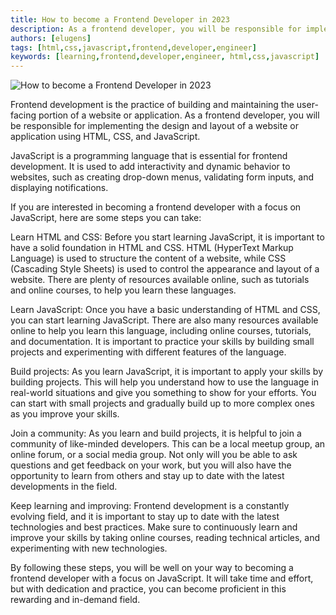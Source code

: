 ```yaml
---
title: How to become a Frontend Developer in 2023
description: As a frontend developer, you will be responsible for implementing the design and layout of a website or application using HTML, CSS, and JavaScript.
authors: [elugens]
tags: [html,css,javascript,frontend,developer,engineer]
keywords: [learning,frontend,developer,engineer, html,css,javascript]
---
```


<!-- <head>
  <title>The difference between High- and Low-level Coding Languages</title>
</head> -->

![How to become a Frontend Developer in 2023](/img/difference-between-high-level-vs-low-level-languages.png)

<!--truncate-->

Frontend development is the practice of building and maintaining the user-facing portion of a website or application. As a frontend developer, you will be responsible for implementing the design and layout of a website or application using HTML, CSS, and JavaScript.

JavaScript is a programming language that is essential for frontend development. It is used to add interactivity and dynamic behavior to websites, such as creating drop-down menus, validating form inputs, and displaying notifications.

If you are interested in becoming a frontend developer with a focus on JavaScript, here are some steps you can take:

Learn HTML and CSS: Before you start learning JavaScript, it is important to have a solid foundation in HTML and CSS. HTML (HyperText Markup Language) is used to structure the content of a website, while CSS (Cascading Style Sheets) is used to control the appearance and layout of a website. There are plenty of resources available online, such as tutorials and online courses, to help you learn these languages.

Learn JavaScript: Once you have a basic understanding of HTML and CSS, you can start learning JavaScript. There are also many resources available online to help you learn this language, including online courses, tutorials, and documentation. It is important to practice your skills by building small projects and experimenting with different features of the language.

Build projects: As you learn JavaScript, it is important to apply your skills by building projects. This will help you understand how to use the language in real-world situations and give you something to show for your efforts. You can start with small projects and gradually build up to more complex ones as you improve your skills.

Join a community: As you learn and build projects, it is helpful to join a community of like-minded developers. This can be a local meetup group, an online forum, or a social media group. Not only will you be able to ask questions and get feedback on your work, but you will also have the opportunity to learn from others and stay up to date with the latest developments in the field.

Keep learning and improving: Frontend development is a constantly evolving field, and it is important to stay up to date with the latest technologies and best practices. Make sure to continuously learn and improve your skills by taking online courses, reading technical articles, and experimenting with new technologies.

By following these steps, you will be well on your way to becoming a frontend developer with a focus on JavaScript. It will take time and effort, but with dedication and practice, you can become proficient in this rewarding and in-demand field.
